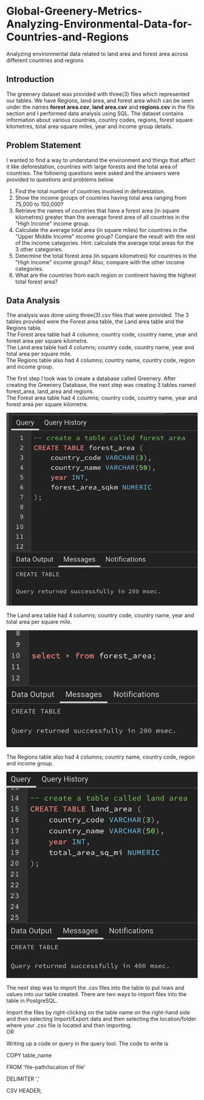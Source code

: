 # Global-Greenery-Metrics-Analyzing-Environmental-Data-for-Countries-and-Regions
Analyzing environmental data related to land area and forest area across different countries and regions

## Introduction
The greenery dataset was provided with three(3) files which represented our tables. We have Regions, land area, and forest area which can be seen under the names **forest area.csv**, **land area.csv** and **regions.csv** in the file section and I performed data analysis using SQL. The dataset contains information about various countries, country codes, regions, forest square kilometres, total area square miles, year and income group details.

## Problem Statement
I wanted to find a way to understand the environment and things that affect it like deforestation, countries with large forests and the total area of countries. 
The following questions were asked and the answers were provided to questions and problems below.

1. Find the total number of countries involved in deforestation.
2. Show the income groups of countries having total area ranging from 75,000 to 150,000?
3. Retrieve the names of countries that have a forest area (in square kilometres) greater than the average forest area of all countries in the "High Income" income group.
4. Calculate the average total area (in square miles) for countries in the "Upper Middle Income" income group? Compare the result with the rest of the income categories.
Hint: calculate the average total areas for the 3 other categories.
5. Determine the total forest area (in square kilometres) for countries in the "High Income" income group? Also, compare with the other income categories.
6. What are the countries from each region or continent having the highest total forest area?


## Data Analysis
The analysis was done using three(3).csv files that were provided. The 3 tables provided were the Forest area table, the Land area table and the Regions table. <br>
The Forest area table had 4 columns; country code, country name, year and forest area per square kilometre. <br>
The Land area table had 4 columns; country code, country name, year and total area per square mile. <br>
The Regions table also had 4 columns; country name, country code, region and income group. <br>

The first step I took was to create a database called Greenery. After creating the Greenery Database, the next step was creating 3 tables named forest_area, land_area and regions. <br>
The Forest area table had 4 columns; country code, country name, year and forest area per square kilometre. <br>

![](pic1.png)

The Land area table had 4 columns; country code, country name, year and total area per square mile. <br>

![](pic2.png)

The Regions table also had 4 columns; country name, country code, region and income group. <br>

![](pic3.png)

The next step was to import the .csv files into the table to put rows and values into our table created. There are two ways to import files into the table in PostgreSQL.

Import the files by right-clicking on the table name on the right-hand side and then selecting Import/Export data and then selecting the location/folder where your .csv file is located and then importing. <br>
OR <br>

Writing up a code or query in the query tool. The code to write is

COPY table_name

FROM 'file-path/location of file'

DELIMITER ','

CSV HEADER;




